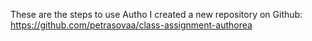 These are the steps to use Autho
I created a new repository on Github:
https://github.com/petrasovaa/class-assignment-authorea
